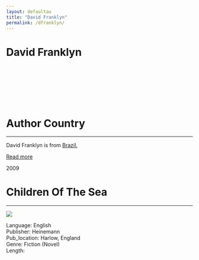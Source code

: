 ```yaml
---
layout: defaultau
title: "David Franklyn"
permalink: /dfranklyn/
---
```

<!-- partial:index.partial.html -->
<div class="content">
    <h1>David Franklyn</h1>
    <div class="quote">
        <div><img src="" class="logo"></div>
    </div>
    <div class="timeline">
        <div style="padding-bottom:100px;"></div>
        <div class="block">
            <div class="date right"><p class="right"></p></div>
            <div class="dot"></div>
            <div class="left first">
            <div class="author_country">
                <h1>Author Country</h1><hr>
          <div class="aclocation">   <p>David Franklyn is from <a href="{{ site.baseurl }}/35">Brazil.</a></p></div>
                <div class="acreadmore"><a href="#" target="_blank">Read more</a></div>
            </div>
            </div>
        </div>
        <div class="block">
            <div class="date left"><p class="left">2009</p></div>
            <div class="dot"></div>
            <div class="right">
                <h1>Children Of The Sea</h1><hr>
                <p><img src="https://encrypted-tbn2.gstatic.com/images?q=tbn:ANd9GcSo8cT9Ix9EAGNXZjQ5AOSb2zdRPl3NzHKZmDjKKAkjx1PKrB8O"></p>
                <p>
                Language: English<br/>
                Publisher: Heinemann<br/>
                Pub_location: Harlow, England<br/>
                Genre: Fiction (Novel)<br/>
                Length: <br/>                   </p>
            </div>
        </div>
  <!-- partial -->
<script src='https://cdnjs.cloudflare.com/ajax/libs/jquery/3.1.1/jquery.min.js'></script><script  src="{{ site.baseurl }}/assets/js/authorscript.js"></script>